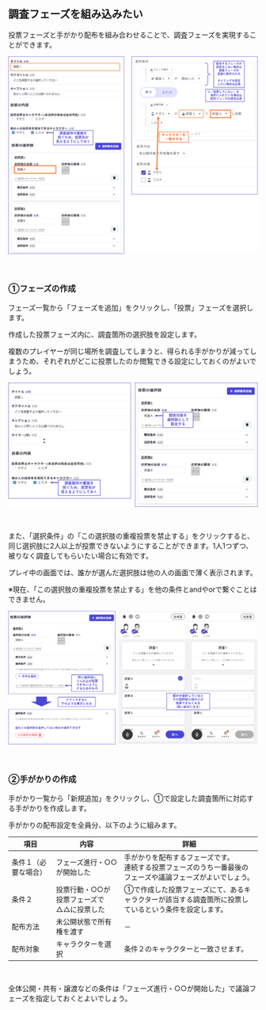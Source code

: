 ## 調査フェーズを組み込みたい

投票フェーズと手がかり配布を組み合わせることで、調査フェーズを実現することができます。

![](../images/investigation4.png)

<br>

### ①フェーズの作成

フェーズ一覧から「フェーズを追加」をクリックし、「投票」フェーズを選択します。

作成した投票フェーズ内に、調査箇所の選択肢を設定します。

複数のプレイヤーが同じ場所を調査してしまうと、得られる手がかりが減ってしまうため、それぞれがどこに投票したのか閲覧できる設定にしておくのがよいでしょう。

![](../images/investigation3.png)

<br>

また、「選択条件」の「この選択肢の重複投票を禁止する」をクリックすると、同じ選択肢に2人以上が投票できないようにすることができます。1人1つずつ、被りなく調査してもらいたい場合に有効です。

プレイ中の画面では、誰かが選んだ選択肢は他の人の画面で薄く表示されます。

※現在、「この選択肢の重複投票を禁止する」を他の条件とandやorで繋ぐことはできません。

![](../images/investigation2.png)

<br>

### ②手がかりの作成

手がかり一覧から「新規追加」をクリックし、①で設定した調査箇所に対応する手がかりを作成します。

手がかりの配布設定を全員分、以下のように組みます。

| 項目                 | 内容                           | 詳細             |
| -------------------- | ----------------------------- | ------------------------------------- |
| 条件１（必要な場合）    | フェーズ進行・○○が開始した | 手がかりを配布するフェーズです。<br>連続する投票フェーズのうち一番最後のフェーズや議論フェーズがよいでしょう。 |
| 条件２   | 投票行動・○○が投票フェーズで△△に投票した | ①で作成した投票フェーズにて、あるキャラクターが該当する調査箇所に投票しているという条件を設定します。    |
| 配布方法　　   | 未公開状態で所有権を渡す  | －       |
| 配布対象       | キャラクターを選択  | 条件２のキャラクターと一致させます。 |

<br>

全体公開・共有・譲渡などの条件は「フェーズ進行・○○が開始した」で議論フェーズを指定しておくとよいでしょう。

